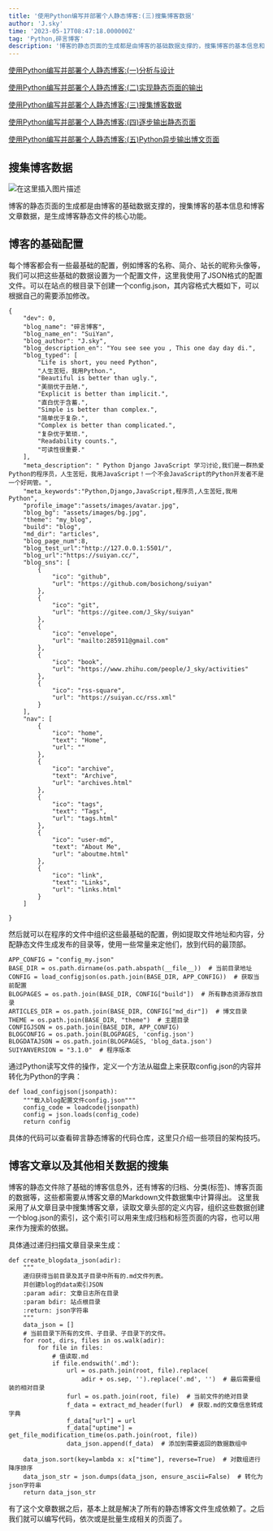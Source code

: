 ```yaml
---
title: '使用Python编写并部署个人静态博客:(三)搜集博客数据'
author: 'J.sky'
time: '2023-05-17T08:47:18.000000Z'
tag: 'Python,碎言博客'
description: '博客的静态页面的生成都是由博客的基础数据支撑的，搜集博客的基本信息和博客文章数据，是生成博客静态文件的核心功能。'
---
```


[使用Python编写并部署个人静态博客:(一)分析与设计](https://suiyan.cc/2023/20230410075954.html)

[使用Python编写并部署个人静态博客:(二)实现静态页面的输出](https://suiyan.cc/2023/20230420101527.html)

[使用Python编写并部署个人静态博客:(三)搜集博客数据](https://suiyan.cc/2023/20230517084718.html)

[使用Python编写并部署个人静态博客:(四)逐步输出静态页面](https://suiyan.cc/2023/20230609081842.html)

[使用Python编写并部署个人静态博客:(五)Python异步输出博文页面](https://suiyan.cc/2023/20230613193700.html)

## 搜集博客数据

![在这里插入图片描述](https://suiyan.cc/assets/images/2023/b01.png)

博客的静态页面的生成都是由博客的基础数据支撑的，搜集博客的基本信息和博客文章数据，是生成博客静态文件的核心功能。

## 博客的基础配置

每个博客都会有一些最基础的配置，例如博客的名称、简介、站长的昵称头像等，我们可以把这些基础的数据设置为一个配置文件，这里我使用了JSON格式的配置文件。可以在站点的根目录下创建一个config.json，其内容格式大概如下，可以根据自己的需要添加修改。

    {
        "dev": 0,
        "blog_name": "碎言博客",
        "blog_name_en": "SuiYan",
        "blog_author": "J.sky",
        "blog_description_en": "You see see you , This one day day di.",
        "blog_typed": [
            "Life is short, you need Python",
            "人生苦短，我用Python.",
            "Beautiful is better than ugly.",
            "美丽优于丑陋.",
            "Explicit is better than implicit.",
            "直白优于含蓄.",
            "Simple is better than complex.",
            "简单优于复杂.",
            "Complex is better than complicated.",
            "复杂优于繁琐.",
            "Readability counts.",
            "可读性很重要."
        ],
        "meta_description": " Python Django JavaScript 学习讨论,我们是一群热爱Python的程序员，人生苦短，我用JavaScript！一个不会JavaScript的Python开发者不是一个好网管。",
        "meta_keywords":"Python,Django,JavaScript,程序员,人生苦短,我用Python",
        "profile_image":"assets/images/avatar.jpg",
        "blog_bg": "assets/images/bg.jpg",
        "theme": "my_blog",
        "build": "blog",
        "md_dir": "articles",
        "blog_page_num":8,
        "blog_test_url":"http://127.0.0.1:5501/",
        "blog_url":"https://suiyan.cc/",
        "blog_sns": [
            {
                "ico": "github",
                "url": "https://github.com/bosichong/suiyan"
            },
            {
                "ico": "git",
                "url": "https://gitee.com/J_Sky/suiyan"
            },
            {
                "ico": "envelope",
                "url": "mailto:285911@gmail.com"
            },
            {
                "ico": "book",
                "url": "https://www.zhihu.com/people/J_sky/activities"
            },
            {
                "ico": "rss-square",
                "url": "https://suiyan.cc/rss.xml"
            }
        ],
        "nav": [
            {
                "ico": "home",
                "text": "Home",
                "url": ""
            },
            {
                "ico": "archive",
                "text": "Archive",
                "url": "archives.html"
            },
            {
                "ico": "tags",
                "text": "Tags",
                "url": "tags.html"
            },
            {
                "ico": "user-md",
                "text": "About Me",
                "url": "aboutme.html"
            },
            {
                "ico": "link",
                "text": "Links",
                "url": "links.html"
            }
        ]

    }

然后就可以在程序的文件中组织这些最基础的配置，例如提取文件地址和内容，分配静态文件生成发布的目录等，使用一些常量来定他们，放到代码的最顶部。

    APP_CONFIG = "config_my.json"
    BASE_DIR = os.path.dirname(os.path.abspath(__file__))  # 当前目录地址
    CONFIG = load_configjson(os.path.join(BASE_DIR, APP_CONFIG))  # 获取当前配置
    BLOGPAGES = os.path.join(BASE_DIR, CONFIG["build"])  # 所有静态资源存放目录
    ARTICLES_DIR = os.path.join(BASE_DIR, CONFIG["md_dir"])  # 博文目录
    THEME = os.path.join(BASE_DIR, "theme")  # 主题目录
    CONFIGJSON = os.path.join(BASE_DIR, APP_CONFIG)
    BLOGCONFIG = os.path.join(BLOGPAGES, 'config.json')
    BLOGDATAJSON = os.path.join(BLOGPAGES, 'blog_data.json')
    SUIYANVERSION = "3.1.0"  # 程序版本

通过Python读写文件的操作，定义一个方法从磁盘上来获取config.json的内容并转化为Python的字典：

    def load_configjson(jsonpath):
        """载入blog配置文件config.json"""
        config_code = loadcode(jsonpath)
        config = json.loads(config_code)
        return config

具体的代码可以查看碎言静态博客的代码仓库，这里只介绍一些项目的架构技巧。

## 博客文章以及其他相关数据的搜集

博客的静态文件除了基础的博客信息外，还有博客的归档、分类(标签)、博客页面的数据等，这些都需要从博客文章的Markdown文件数据集中计算得出。
这里我采用了从文章目录中搜集博客文章，读取文章头部的定义内容，组织这些数据创建一个blog.json的索引，这个索引可以用来生成归档和标签页面的内容，也可以用来作为搜索的依据。

具体通过递归扫描文章目录来生成：

    def create_blogdata_json(adir):
        """
        递归获得当前目录及其子目录中所有的.md文件列表。
        并创建blog的data索引JSON
        :param adir: 文章日志所在目录
        :param bdir: 站点根目录
        :return: json字符串
        """
        data_json = []
        # 当前目录下所有的文件、子目录、子目录下的文件。
        for root, dirs, files in os.walk(adir):
            for file in files:
                # 值读取.md
                if file.endswith('.md'):
                    url = os.path.join(root, file).replace(
                        adir + os.sep, '').replace('.md', '')  # 最后需要组装的相对目录
                    furl = os.path.join(root, file)  # 当前文件的绝对目录
                    f_data = extract_md_header(furl)  # 获取.md的文章信息转成字典
                    f_data["url"] = url
                    f_data["uptime"] = get_file_modification_time(os.path.join(root, file))
                    data_json.append(f_data)  # 添加到需要返回的数据数组中

        data_json.sort(key=lambda x: x["time"], reverse=True)  # 对数组进行降序排序
        data_json_str = json.dumps(data_json, ensure_ascii=False)  # 转化为json字符串
        return data_json_str

有了这个文章数据之后，基本上就是解决了所有的静态博客文件生成依赖了。之后我们就可以编写代码，依次或是批量生成相关的页面了。